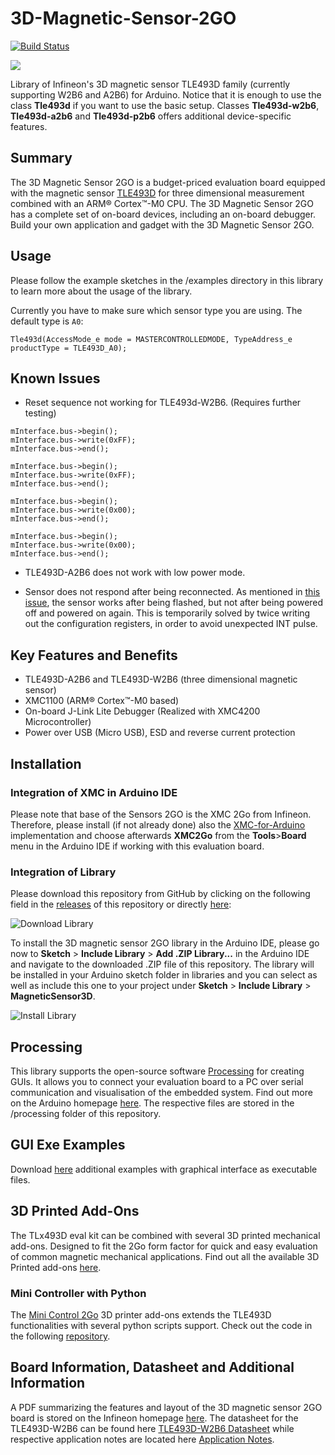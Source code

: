 # 3D-Magnetic-Sensor-2GO
[![Build Status](https://travis-ci.org/Infineon/TLE493D-3DMagnetic-Sensor.svg?branch=master)](https://travis-ci.org/Infineon/TLE493D-3DMagnetic-Sensor)

<img src="https://github.com/Infineon/Assets/blob/master/Pictures/3D%20Magnetic%20Sensor%202Go.jpg">

Library of Infineon's 3D magnetic sensor TLE493D family (currently supporting W2B6 and A2B6) for Arduino. Notice that it is enough to use the class **Tle493d** if you want to use the basic setup. Classes **Tle493d-w2b6**, **Tle493d-a2b6** and **Tle493d-p2b6** offers additional device-specific features. 

## Summary
The 3D Magnetic Sensor 2GO is a budget-priced evaluation board equipped with the magnetic sensor [TLE493D](https://www.infineon.com/cms/en/product/sensor/magnetic-position-sensor/3d-magnetic-sensor/tle493d-w2b6-a0/) for three dimensional measurement combined with an ARM® Cortex™-M0 CPU. The 3D Magnetic Sensor 2GO has a complete set of on-board devices, including an on-board debugger. Build your own application and gadget with the 3D Magnetic Sensor 2GO.

## Usage
Please follow the example sketches in the /examples directory in this library to learn more about the usage of the library.

Currently you have to make sure which sensor type you are using. The default type is `A0`:
```
Tle493d(AccessMode_e mode = MASTERCONTROLLEDMODE, TypeAddress_e productType = TLE493D_A0);
```
## Known Issues
- Reset sequence not working for TLE493d-W2B6. (Requires further testing)
```
mInterface.bus->begin();
mInterface.bus->write(0xFF);
mInterface.bus->end();

mInterface.bus->begin();
mInterface.bus->write(0xFF);
mInterface.bus->end();

mInterface.bus->begin();
mInterface.bus->write(0x00);
mInterface.bus->end();

mInterface.bus->begin();
mInterface.bus->write(0x00);
mInterface.bus->end();
```

- TLE493D-A2B6 does not work with low power mode.

- Sensor does not respond after being reconnected.
  As mentioned in [this issue](https://github.com/Infineon/TLE493D-3DMagnetic-Sensor/issues/6), the sensor works after being flashed, but not after being powered off and powered on again.
  This is temporarily solved by twice writing out the configuration registers, in order to avoid unexpected INT pulse.

## Key Features and Benefits
* TLE493D-A2B6 and TLE493D-W2B6 (three dimensional magnetic sensor)
* XMC1100 (ARM® Cortex™-M0 based)
* On-board J-Link Lite Debugger (Realized with XMC4200 Microcontroller)
* Power over USB (Micro USB), ESD and reverse current protection

## Installation
### Integration of XMC in Arduino IDE
Please note that base of the Sensors 2GO is the XMC 2Go from Infineon. Therefore, please install (if not already done) also the [XMC-for-Arduino](https://github.com/Infineon/XMC-for-Arduino) implementation and choose afterwards **XMC2Go** from the **Tools**>**Board** menu in the Arduino IDE if working with this evaluation board.

### Integration of Library
Please download this repository from GitHub by clicking on the following field in the [releases](https://github.com/Infineon/TLE493D-W2B6-3DMagnetic-Sensor/releases) of this repository or directly [here](https://github.com/Infineon/TLE493D-W2B6-3DMagnetic-Sensor/releases/download/V1.0.1/TLE493D-W2B6-3DMagnetic-Sensor.zip):

![Download Library](https://raw.githubusercontent.com/infineon/assets/master/Pictures/DL_TLE493D_W2B6_Rel.PNG)

To install the 3D magnetic sensor 2GO library in the Arduino IDE, please go now to **Sketch** > **Include Library** > **Add .ZIP Library...** in the Arduino IDE and navigate to the downloaded .ZIP file of this repository. The library will be installed in your Arduino sketch folder in libraries and you can select as well as include this one to your project under **Sketch** > **Include Library** > **MagneticSensor3D**.

![Install Library](https://raw.githubusercontent.com/infineon/assets/master/Pictures/Library_Install_ZIP.png)

## Processing
This library supports the open-source software [Processing](https://processing.org/) for creating GUIs. It allows you to connect your evaluation board to a PC over serial communication and visualisation of the embedded system. Find out more on the Arduino homepage [here](http://playground.arduino.cc/Interfacing/Processing). The respective files are stored in the /processing folder of this repository.

## GUI Exe Examples

Download [here](https://github.com/Infineon/TLE493D-3DMagnetic-Sensor/releases/download/untagged-8291dcde7f3b02fb819d/GUI_exe_examples_V1.0.zip) additional examples with graphical interface as executable files. 

## 3D Printed Add-Ons

The TLx493D eval kit can be combined with several 3D printed mechanical add-ons. Designed to fit the 2Go form factor for quick and easy evaluation of common magnetic mechanical applications. Find out all the available 3D Printed add-ons [here](https://www.infineon.com/cms/en/product/sensor/magnetic-sensors/magnetic-position-sensors/3d-magnetics/#!boards).

### Mini Controller with Python

The [Mini Control 2Go](https://www.infineon.com/cms/en/product/evaluation-boards/mini_control2go/) 3D printer add-ons extends the TLE493D functionalities with several python scripts support. Check out the code in the following [repository](https://github.com/Infineon/magnetic-3d-mini-controller).

## Board Information, Datasheet and Additional Information
A PDF summarizing the features and layout of the 3D magnetic sensor 2GO board is stored on the Infineon homepage [here](https://www.infineon.com/dgdl/Infineon-3D%20Magnetic%20Sensor-PB-v03_00-EN.pdf?fileId=5546d46261d5e6820161e7571b2b3dd0).
The datasheet for the TLE493D-W2B6 can be found here [TLE493D-W2B6 Datasheet](https://www.infineon.com/dgdl/Infineon-Infineon-TLE493D-W2B6%20A0-A3%203D%20Magnetic%20Sensor-DS-v01_00-EN.pdf?fileId=5546d46261764359016189ec158943a4) while respective application notes are located here [Application Notes](https://www.infineon.com/cms/en/product/sensor/magnetic-position-sensor/3d-magnetic-sensor/tle493d-w2b6-a0/#!documents).
